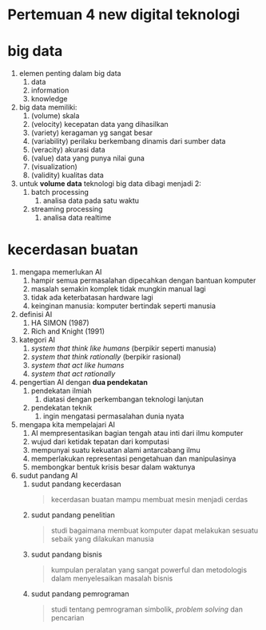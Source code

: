 # Pertemuan 4 new digital teknologi

# big data

1. elemen penting dalam big data
    1. data
    2. information
    3. knowledge
2. big data memiliki:
    1. (volume) skala
    2. (velocity) kecepatan data yang dihasilkan
    3. (variety) keragaman yg sangat besar
    4. (variability) perilaku berkembang dinamis dari sumber data
    5. (veracity) akurasi data
    6. (value) data yang punya nilai guna
    7. (visualization)
    8. (validity) kualitas data
3. untuk **volume data** teknologi big data dibagi menjadi 2:
    1. batch processing
        1. analisa data pada satu waktu
    2. streaming processing
        1. analisa data realtime

# kecerdasan buatan

1. mengapa memerlukan AI
    1. hampir semua permasalahan dipecahkan dengan bantuan komputer
    2. masalah semakin komplek tidak mungkin manual lagi
    3. tidak ada keterbatasan hardware lagi
    4. keinginan manusia: komputer bertindak seperti manusia
2. definisi AI
    1. HA SIMON (1987)
    2. Rich and Knight (1991)
3. kategori AI
    1. *system that think like humans* (berpikir seperti manusia)
    2. *system that think rationally* (berpikir rasional)
    3. *system that act like humans* 
    4. *system that act rationally*
4. pengertian AI dengan **dua pendekatan** 
    1. pendekatan ilmiah
        1. diatasi dengan perkembangan teknologi lanjutan
    2. pendekatan teknik
        1. ingin mengatasi permasalahan dunia nyata
5. mengapa kita mempelajari AI
    1. AI mempresentasikan bagian tengah atau inti dari ilmu komputer
    2. wujud dari ketidak tepatan dari komputasi
    3. mempunyai suatu kekuatan alami antarcabang ilmu
    4. memperlakukan representasi pengetahuan dan manipulasinya
    5. membongkar bentuk krisis besar dalam waktunya
6. sudut pandang AI
    1. sudut pandang kecerdasan
        > kecerdasan buatan mampu membuat mesin menjadi cerdas
    2. sudut pandang penelitian
        > studi bagaimana membuat komputer dapat melakukan sesuatu sebaik yang dilakukan manusia
    3. sudut pandang bisnis
        > kumpulan peralatan yang sangat powerful dan metodologis dalam menyelesaikan masalah bisnis
    4. sudut pandang pemrograman
        > studi tentang pemrograman simbolik, *problem solving* dan pencarian
